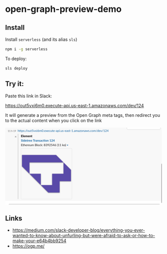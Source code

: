 # open-graph-preview-demo

## Install

Install `serverless` (and its alias `sls`) 

```bash
npm i -g serverless
```

To deploy:

```bash
sls deploy
```

## Try it:

Paste this link in Slack:

https://out5vxi6m0.execute-api.us-east-1.amazonaws.com/dev/124

It will generate a preview from the Open Graph meta tags, then redirect you to the actual content when you click on the link


![Slack preview](./slack-preview.png)

## Links

- https://medium.com/slack-developer-blog/everything-you-ever-wanted-to-know-about-unfurling-but-were-afraid-to-ask-or-how-to-make-your-e64b4bb9254
- https://ogp.me/
